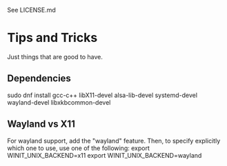 See LICENSE.md

# Tips and Tricks
Just things that are good to have.

## Dependencies
sudo dnf install gcc-c++ libX11-devel alsa-lib-devel systemd-devel wayland-devel libxkbcommon-devel

## Wayland vs X11
For wayland support, add the "wayland" feature. Then, to specify explicitly which one to use, use one of the following:
export WINIT_UNIX_BACKEND=x11
export WINIT_UNIX_BACKEND=wayland
